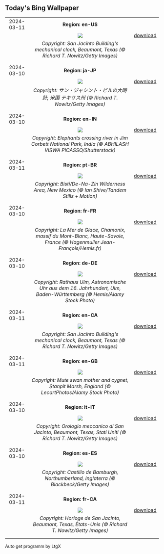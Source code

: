 ## Today's Bing Wallpaper
|      |      |      |
| :----: | :----: | :----: |
|2024-03-11|**Region: en-US**||
||![](https://www.bing.com/th?id=OHR.BeaumontClock_EN-US1267001824_UHD.jpg&pid=hp&w=1152&h=648&rs=1&c=4)| [download](https://www.bing.com/th?id=OHR.BeaumontClock_EN-US1267001824_UHD.jpg)|
||*Copyright: San Jacinto Building's mechanical clock, Beaumont, Texas (© Richard T. Nowitz/Getty Images)*
||
|||
|2024-03-10|**Region: ja-JP**||
||![](https://www.bing.com/th?id=OHR.BeaumontClock_JA-JP2519288408_UHD.jpg&pid=hp&w=1152&h=648&rs=1&c=4)| [download](https://www.bing.com/th?id=OHR.BeaumontClock_JA-JP2519288408_UHD.jpg)|
||*Copyright: サン・ジャシント・ビルの大時計, 米国 テキサス州 (© Richard T. Nowitz/Getty Images)*
||
|||
|2024-03-10|**Region: en-IN**||
||![](https://www.bing.com/th?id=OHR.MorningElephants_EN-IN1473865657_UHD.jpg&pid=hp&w=1152&h=648&rs=1&c=4)| [download](https://www.bing.com/th?id=OHR.MorningElephants_EN-IN1473865657_UHD.jpg)|
||*Copyright: Elephants crossing river in Jim Corbett National Park, India (© ABHILASH VISWA PICASSO/Shutterstock)*
||
|||
|2024-03-11|**Region: pt-BR**||
||![](https://www.bing.com/th?id=OHR.BistiBlue_PT-BR3525071051_UHD.jpg&pid=hp&w=1152&h=648&rs=1&c=4)| [download](https://www.bing.com/th?id=OHR.BistiBlue_PT-BR3525071051_UHD.jpg)|
||*Copyright: Bisti/De-Na-Zin Wilderness Area, New Mexico (© Ian Shive/Tandem Stills + Motion)*
||
|||
|2024-03-10|**Region: fr-FR**||
||![](https://www.bing.com/th?id=OHR.MontBlancGlacier_FR-FR3426443690_UHD.jpg&pid=hp&w=1152&h=648&rs=1&c=4)| [download](https://www.bing.com/th?id=OHR.MontBlancGlacier_FR-FR3426443690_UHD.jpg)|
||*Copyright: La Mer de Glace, Chamonix, massif du Mont-Blanc, Haute-Savoie, France (© Hagenmuller Jean-François/Hemis.fr)*
||
|||
|2024-03-10|**Region: de-DE**||
||![](https://www.bing.com/th?id=OHR.AstrologicalClock_DE-DE9747364573_UHD.jpg&pid=hp&w=1152&h=648&rs=1&c=4)| [download](https://www.bing.com/th?id=OHR.AstrologicalClock_DE-DE9747364573_UHD.jpg)|
||*Copyright: Rathaus Ulm, Astronomische Uhr aus dem 16. Jahrhundert, Ulm, Baden-Württemberg (© Hemis/Alamy Stock Photo)*
||
|||
|2024-03-11|**Region: en-CA**||
||![](https://www.bing.com/th?id=OHR.BeaumontClock_EN-CA5068787864_UHD.jpg&pid=hp&w=1152&h=648&rs=1&c=4)| [download](https://www.bing.com/th?id=OHR.BeaumontClock_EN-CA5068787864_UHD.jpg)|
||*Copyright: San Jacinto Building's mechanical clock, Beaumont, Texas (© Richard T. Nowitz/Getty Images)*
||
|||
|2024-03-11|**Region: en-GB**||
||![](https://www.bing.com/th?id=OHR.MotheringSundayMuteSwan_EN-GB7947590349_UHD.jpg&pid=hp&w=1152&h=648&rs=1&c=4)| [download](https://www.bing.com/th?id=OHR.MotheringSundayMuteSwan_EN-GB7947590349_UHD.jpg)|
||*Copyright: Mute swan mother and cygnet, Stanpit Marsh, England (© LecartPhotos/Alamy Stock Photo)*
||
|||
|2024-03-10|**Region: it-IT**||
||![](https://www.bing.com/th?id=OHR.BeaumontClock_IT-IT6612904601_UHD.jpg&pid=hp&w=1152&h=648&rs=1&c=4)| [download](https://www.bing.com/th?id=OHR.BeaumontClock_IT-IT6612904601_UHD.jpg)|
||*Copyright: Orologio meccanico di San Jacinto, Beaumont, Texas, Stati Uniti (© Richard T. Nowitz/Getty Images)*
||
|||
|2024-03-10|**Region: es-ES**||
||![](https://www.bing.com/th?id=OHR.BamburghCastleUK_ES-ES6621606251_UHD.jpg&pid=hp&w=1152&h=648&rs=1&c=4)| [download](https://www.bing.com/th?id=OHR.BamburghCastleUK_ES-ES6621606251_UHD.jpg)|
||*Copyright: Castillo de Bamburgh, Northumberland, Inglaterra (© Blackbeck/Getty Images)*
||
|||
|2024-03-11|**Region: fr-CA**||
||![](https://www.bing.com/th?id=OHR.BeaumontClock_FR-CA7147166599_UHD.jpg&pid=hp&w=1152&h=648&rs=1&c=4)| [download](https://www.bing.com/th?id=OHR.BeaumontClock_FR-CA7147166599_UHD.jpg)|
||*Copyright: Horloge de San Jacinto, Beaumont, Texas, États-Unis (© Richard T. Nowitz/Getty Images)*
||
|||

Auto get programm by LtgX
